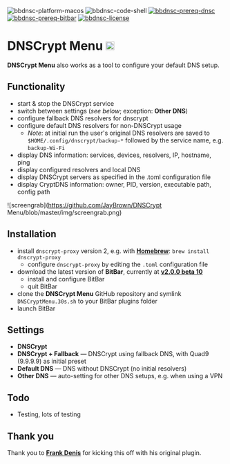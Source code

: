 ![bbdnsc-platform-macos](https://img.shields.io/badge/platform-macOS-lightgrey.svg)
![bbdnsc-code-shell](https://img.shields.io/badge/code-shell-yellow.svg)
[![bbdnsc-prereq-dnsc](https://img.shields.io/badge/prerequisite-dnscrypt-proxy%20v2-green.svg)](https://github.com/matryer/bitbar)
[![bbdnsc-prereq-bitbar](https://img.shields.io/badge/prerequisite-BitBar%202.0%20beta10-brightgreen.svg)](https://github.com/matryer/bitbar)
[![bbdnsc-license](http://img.shields.io/badge/license-MIT+-blue.svg)](https://github.com/JayBrown/DNSCrypt-Menu/blob/master/LICENSE)

# DNSCrypt Menu <img src="https://github.com/JayBrown/DNSCrypt-Menu/blob/master/img/jb-img.png" height="20px"/>

**DNSCrypt Menu** also works as a tool to configure your default DNS setup.

## Functionality
* start & stop the DNSCrypt service
* switch between settings (_see below_; exception: **Other DNS**)
* configure fallback DNS resolvers for dnscrypt
* configure default DNS resolvers for non-DNSCrypt usage
  * _Note_: at initial run the user's original DNS resolvers are saved to `$HOME/.config/dnscrypt/backup-*` followed by the service name, e.g. `backup-Wi-Fi`
* display DNS information: services, devices, resolvers, IP, hostname, ping
* display configured resolvers and local DNS
* display DNSCrypt servers as specified in the .toml configuration file
* display CryptDNS information: owner, PID, version, executable path, config path

![screengrab](https://github.com/JayBrown/DNSCrypt Menu/blob/master/img/screengrab.png)

## Installation
* install `dnscrypt-proxy` version 2, e.g. with **[Homebrew](https://brew.sh)**: `brew install dnscrypt-proxy`
  * configure `dnscrypt-proxy` by editing the `.toml` configuration file
* download the latest version of **BitBar**, currently at **[v2.0.0 beta 10](https://github.com/matryer/bitbar/releases/tag/v2.0.0-beta10)**
  * install and configure BitBar
  * quit BitBar
* clone the **DNSCrypt Menu** GitHub repository and symlink `DNSCryptMenu.30s.sh` to your BitBar plugins folder
* launch BitBar

## Settings
* **DNSCrypt**
* **DNSCrypt + Fallback** — DNSCrypt using fallback DNS, with Quad9 (9.9.9.9) as initial preset
* **Default DNS** — DNS without DNSCrypt (no initial resolvers)
* **Other DNS** — auto-setting for other DNS setups, e.g. when using a VPN

## Todo
* Testing, lots of testing

## Thank you
Thank you to **[Frank Denis](https://github.com/jedisct1/bitbar-dnscrypt-proxy-switcher)** for kicking this off with his original plugin.
